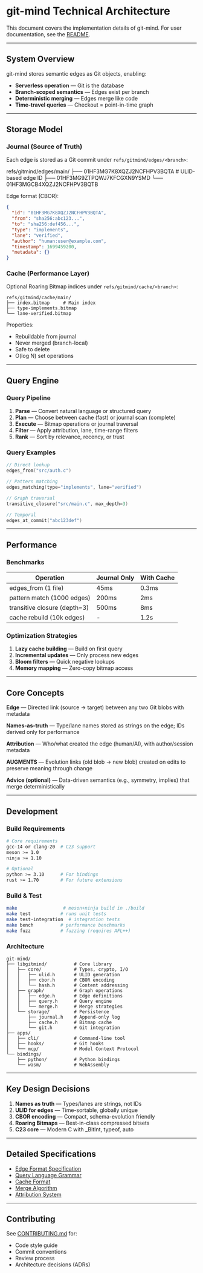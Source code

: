 # git-mind Technical Architecture

This document covers the implementation details of git-mind. For user documentation, see the [README](README.md).

---

## System Overview

git-mind stores semantic edges as Git objects, enabling:
- **Serverless operation** — Git is the database
- **Branch-scoped semantics** — Edges exist per branch
- **Deterministic merging** — Edges merge like code
- **Time-travel queries** — Checkout = point-in-time graph

---

## Storage Model

### Journal (Source of Truth)

Each edge is stored as a Git commit under `refs/gitmind/edges/<branch>`:

refs/gitmind/edges/main/ ├── 01HF3MG7K8XQZJ2NCFHPV3BQTA # ULID-based edge ID ├── 01HF3MG9ZTPQWJ7KFCGXN9YSMD └── 01HF3MGCB4XQZJ2NCFHPV3BQTB

Edge format (CBOR):

```json
{
  "id": "01HF3MG7K8XQZJ2NCFHPV3BQTA",
  "from": "sha256:abc123...",
  "to": "sha256:def456...",
  "type": "implements",
  "lane": "verified",
  "author": "human:user@example.com",
  "timestamp": 1699459200,
  "metadata": {}
}
````

### Cache (Performance Layer)

Optional Roaring Bitmap indices under `refs/gitmind/cache/<branch>`:

```
refs/gitmind/cache/main/
├── index.bitmap     # Main index
├── type-implements.bitmap
└── lane-verified.bitmap
```

Properties:

- Rebuildable from journal
- Never merged (branch-local)
- Safe to delete
- O(log N) set operations

---

## Query Engine

### Query Pipeline

1. **Parse** — Convert natural language or structured query
2. **Plan** — Choose between cache (fast) or journal scan (complete)
3. **Execute** — Bitmap operations or journal traversal
4. **Filter** — Apply attribution, lane, time-range filters
5. **Rank** — Sort by relevance, recency, or trust

### Query Examples

```c
// Direct lookup
edges_from("src/auth.c")

// Pattern matching  
edges_matching(type="implements", lane="verified")

// Graph traversal
transitive_closure("src/main.c", max_depth=3)

// Temporal
edges_at_commit("abc123def")
```

---

## Performance

### Benchmarks

|Operation|Journal Only|With Cache|
|---|---|---|
|edges_from (1 file)|45ms|0.3ms|
|pattern match (1000 edges)|200ms|2ms|
|transitive closure (depth=3)|500ms|8ms|
|cache rebuild (10k edges)|-|1.2s|

### Optimization Strategies

1. **Lazy cache building** — Build on first query
2. **Incremental updates** — Only process new edges
3. **Bloom filters** — Quick negative lookups
4. **Memory mapping** — Zero-copy bitmap access

---

## Core Concepts

**Edge** — Directed link (source → target) between any two Git blobs with metadata

**Names-as-truth** — Type/lane names stored as strings on the edge; IDs derived only for performance

**Attribution** — Who/what created the edge (human/AI), with author/session metadata

**AUGMENTS** — Evolution links (old blob → new blob) created on edits to preserve meaning through change

**Advice (optional)** — Data-driven semantics (e.g., symmetry, implies) that merge deterministically

---

## Development

### Build Requirements

```bash
# Core requirements
gcc-14 or clang-20  # C23 support
meson >= 1.0
ninja >= 1.10

# Optional
python >= 3.10      # For bindings
rust >= 1.70        # For future extensions
```

### Build & Test

```bash
make                 # meson+ninja build in ./build
make test           # runs unit tests
make test-integration  # integration tests
make bench          # performance benchmarks
make fuzz           # fuzzing (requires AFL++)
```

### Architecture

```
git-mind/
├── libgitmind/          # Core library
│   ├── core/            # Types, crypto, I/O
│   │   ├── ulid.h       # ULID generation
│   │   ├── cbor.h       # CBOR encoding
│   │   └── hash.h       # Content addressing
│   ├── graph/           # Graph operations
│   │   ├── edge.h       # Edge definitions
│   │   ├── query.h      # Query engine
│   │   └── merge.h      # Merge strategies
│   └── storage/         # Persistence
│       ├── journal.h    # Append-only log
│       ├── cache.h      # Bitmap cache
│       └── git.h        # Git integration
├── apps/
│   ├── cli/             # Command-line tool
│   ├── hooks/           # Git hooks
│   └── mcp/             # Model Context Protocol
└── bindings/
    ├── python/          # Python bindings
    └── wasm/            # WebAssembly
```

---

## Key Design Decisions

1. **Names as truth** — Types/lanes are strings, not IDs
2. **ULID for edges** — Time-sortable, globally unique
3. **CBOR encoding** — Compact, schema-evolution friendly
4. **Roaring Bitmaps** — Best-in-class compressed bitsets
5. **C23 core** — Modern C with _BitInt, typeof, auto

---

## Detailed Specifications

- [Edge Format Specification](https://claude.ai/chat/docs/specs/edge-format.md)
- [Query Language Grammar](https://claude.ai/chat/docs/specs/query-grammar.md)
- [Cache Format](https://claude.ai/chat/docs/specs/cache-format.md)
- [Merge Algorithm](https://claude.ai/chat/docs/specs/merge-algorithm.md)
- [Attribution System](https://claude.ai/chat/docs/specs/attribution.md)

---

## Contributing

See [CONTRIBUTING.md](https://claude.ai/chat/CONTRIBUTING.md) for:

- Code style guide
- Commit conventions
- Review process
- Architecture decisions (ADRs)
